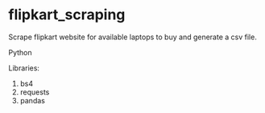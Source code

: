 # flipkart_scraping

Scrape flipkart website for available laptops to buy and generate a csv file.

Python

Libraries:
1. bs4
2. requests
3. pandas
